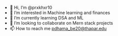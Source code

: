 - 👋 Hi, I’m @prxkhxr10
- 👀 I’m interested in Machine learning and finances
- 🌱 I’m currently learning DSA and ML
- 💞️ I’m looking to collaborate on Mern stack projects
- 📫 How to reach me pdhama_be20@thapar.edu

<!---
prxkhxr10/prxkhxr10 is a ✨ special ✨ repository because its `README.md` (this file) appears on your GitHub profile.
You can click the Preview link to take a look at your changes.
--->
